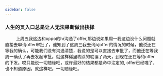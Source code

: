 ```yaml
---
sidebar: false
---
```

### 人生的叉入口总是让人无法果断做出抉择
&emsp; &emsp;
上周五我这边和oppo的hr沟通了offer,那边说如果周一我这边没什么问题就直接去申请offer审批了，谁知到了这周三我去询问offer的情况的时候，他说还在等我的确认，可能我们没有沟通清楚，我说的是可以直接去审批了，而他还在等我周一确认了再去发起审批，就这样稀里糊涂的耽误了两天，到现在还在等待offer的下发。哎只能说一切随缘吧，或许最好的结果都是命中注定的, offer已经嘎了，也不知道原因，就这样吧，一切随缘吧。
